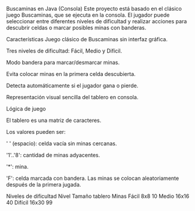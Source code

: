 Buscaminas en Java (Consola)
Este proyecto está basado en el clásico juego Buscaminas, que se ejecuta en la consola. El jugador puede seleccionar entre diferentes niveles de dificultad y realizar acciones para descubrir celdas o marcar posibles minas con banderas.

Características
Juego clásico de Buscaminas sin interfaz gráfica.

Tres niveles de dificultad: Fácil, Medio y Difícil.

Modo bandera para marcar/desmarcar minas.

Evita colocar minas en la primera celda descubierta.

Detecta automáticamente si el jugador gana o pierde.

Representación visual sencilla del tablero en consola.

Lógica de juego

El tablero es una matriz de caracteres.

Los valores pueden ser:

' ' (espacio): celda vacía sin minas cercanas.

'1'..'8': cantidad de minas adyacentes.

'*': mina.

'F': celda marcada con bandera.
Las minas se colocan aleatoriamente después de la primera jugada.

Niveles de dificultad
Nivel	Tamaño tablero	Minas
Fácil	8x8	10
Medio	16x16	40
Difícil	16x30	99
